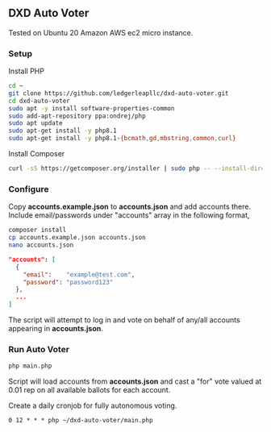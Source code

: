 ## DXD Auto Voter

Tested on Ubuntu 20 Amazon AWS ec2 micro instance.

### Setup

Install PHP

```bash
cd ~
git clone https://github.com/ledgerleapllc/dxd-auto-voter.git
cd dxd-auto-voter
sudo apt -y install software-properties-common
sudo add-apt-repository ppa:ondrej/php
sudo apt update
sudo apt-get install -y php8.1
sudo apt-get install -y php8.1-{bcmath,gd,mbstring,common,curl}
```

Install Composer

```bash
curl -sS https://getcomposer.org/installer | sudo php -- --install-dir=/usr/local/bin --filename=composer
```

### Configure

Copy **accounts.example.json** to **accounts.json** and add accounts there. Include email/passwords under "accounts" array in the following format,

```bash
composer install
cp accounts.example.json accounts.json
nano accounts.json
```

```json
"accounts": [
  {
    "email":    "example@test.com",
    "password": "password123"
  },
  ...
]
```

The script will attempt to log in and vote on behalf of any/all accounts appearing in **accounts.json**.

### Run Auto Voter

```bash
php main.php
```

Script will load accounts from **accounts.json** and cast a "for" vote valued at 0.01 rep on all available ballots for each account.

Create a daily cronjob for fully autonomous voting.

```
0 12 * * * php ~/dxd-auto-voter/main.php
```